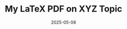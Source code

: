 ---
layout: none
title: "My LaTeX PDF on XYZ Topic"
date: 2025-05-08
categories:
- Academic
tags:
- Finance
- Mathematics
- Statistics
redirect_to: /assets/pdf/my-latex-document.pdf
---
